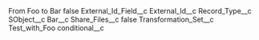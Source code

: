 <?xml version="1.0" encoding="UTF-8"?>
<CustomMetadata xmlns="http://soap.sforce.com/2006/04/metadata" xmlns:xsi="http://www.w3.org/2001/XMLSchema-instance" xmlns:xsd="http://www.w3.org/2001/XMLSchema">
    <label>From Foo to Bar</label>
    <protected>false</protected>
    <values>
        <field>External_Id_Field__c</field>
        <value xsi:type="xsd:string">External_Id__c</value>
    </values>
    <values>
        <field>Record_Type__c</field>
        <value xsi:nil="true"/>
    </values>
    <values>
        <field>SObject__c</field>
        <value xsi:type="xsd:string">Bar__c</value>
    </values>
    <values>
        <field>Share_Files__c</field>
        <value xsi:type="xsd:boolean">false</value>
    </values>
    <values>
        <field>Transformation_Set__c</field>
        <value xsi:type="xsd:string">Test_with_Foo</value>
    </values>
    <values>
        <field>conditional__c</field>
        <value xsi:nil="true"/>
    </values>
</CustomMetadata>
